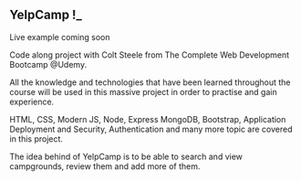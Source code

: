 ## YelpCamp !_

Live example coming soon

Code along project with Colt Steele from The Complete Web Development Bootcamp @Udemy.

All the knowledge and technologies that have been learned throughout the course will be used in this massive project in order to practise and gain experience.

HTML, CSS, Modern JS, Node, Express MongoDB, Bootstrap, Application Deployment and Security, Authentication and many more topic are covered in this project.

The idea behind of YelpCamp is to be able to search and view campgrounds, review them and add more of them.
